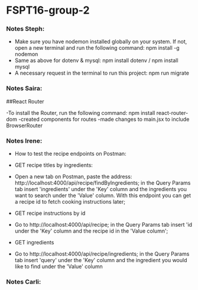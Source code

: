 # FSPT16-group-2

### Notes Steph:

- Make sure you have nodemon installed globally on your system. If not, open a new terminal and run the following command: npm install -g nodemon
- Same as above for dotenv & mysql: npm install dotenv / npm install mysql
- A necessary request in the terminal to run this project: npm run migrate

### Notes Saira:

##React Router

-To install the Router, run the following command: npm install react-router-dom
-created components for routes
-made changes to main.jsx to include BrowserRouter

### Notes Irene:

- How to test the recipe endpoints on Postman: 
- GET recipe titles by ingredients:
- Open a new tab on Postman, paste the address: http://localhost:4000/api/recipe/findByIngredients; in the Query Params tab insert 'ingredients' under the 'Key' column and the ingredients you want to search under the 'Value' column. With this endpoint you can get a recipe id to fetch cooking instructions later;

- GET recipe instructions by id
- Go to http://localhost:4000/api/recipe; in the Query Params tab insert 'id under the 'Key' column and the recipe id in the 'Value column';

- GET ingredients
- Go to http://localhost:4000/api/recipe/ingredients; in the Query Params tab insert 'query' under the 'Key' column and the ingredient you would like to find under the 'Value' column

### Notes Carli:
